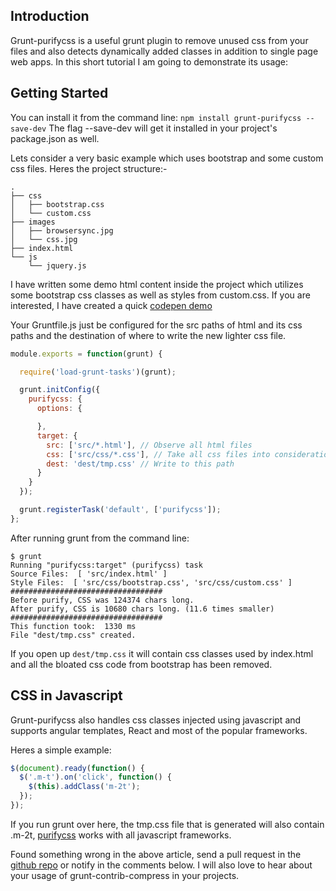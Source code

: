 ## Introduction

Grunt-purifycss is a useful grunt plugin to remove unused css from your files and also detects dynamically added classes in addition to single page web apps.
In this short tutorial I am going to demonstrate its usage:

## Getting Started

You can install it from the command line:
`npm install grunt-purifycss --save-dev`
 The flag --save-dev will get it installed in your project's package.json as well.

Lets consider a very basic example which uses bootstrap and some custom css files.
Heres the project structure:-
```
.
├── css
│   ├── bootstrap.css
│   └── custom.css
├── images
│   ├── browsersync.jpg
│   └── css.jpg
├── index.html
└── js
    └── jquery.js
```

I have written some demo html content inside the project which utilizes some bootstrap css classes as well as styles from custom.css.
If you are interested, I have created a quick [codepen demo](http://codepen.io/kanakiyajay/pen/rVwbZd)

Your Gruntfile.js just be configured for the src paths of html and its css paths and the destination of where to write the new lighter css file.

```js
module.exports = function(grunt) {

  require('load-grunt-tasks')(grunt);

  grunt.initConfig({
    purifycss: {
      options: {

      },
      target: {
        src: ['src/*.html'], // Observe all html files
        css: ['src/css/*.css'], // Take all css files into consideration
        dest: 'dest/tmp.css' // Write to this path
      }
    }
  });

  grunt.registerTask('default', ['purifycss']);
};
```

After running grunt from the command line:
```
$ grunt
Running "purifycss:target" (purifycss) task
Source Files:  [ 'src/index.html' ]
Style Files:  [ 'src/css/bootstrap.css', 'src/css/custom.css' ]
##################################
Before purify, CSS was 124374 chars long.
After purify, CSS is 10680 chars long. (11.6 times smaller)
##################################
This function took:  1330 ms
File "dest/tmp.css" created.
```
If you open up `dest/tmp.css` it will contain css classes used by index.html and all the bloated css code from bootstrap has been removed.

## CSS in Javascript

Grunt-purifycss also handles css classes injected using javascript and supports angular templates, React and most of the popular frameworks.

Heres a simple example:
```js
$(document).ready(function() {
  $('.m-t').on('click', function() {
    $(this).addClass('m-2t');
  });
});
```
If you run grunt over here, the tmp.css file that is generated will also contain .m-2t, [purifycss](https://github.com/purifycss/purifycss) works with all javascript frameworks.

Found something wrong in the above article, send a pull request in the [github repo](http://github.com/kanakiyajay/grunt-tasks/25-grunt-purifycss/) or notify in the comments below.
I will also love to hear about your usage of grunt-contrib-compress in your projects.
